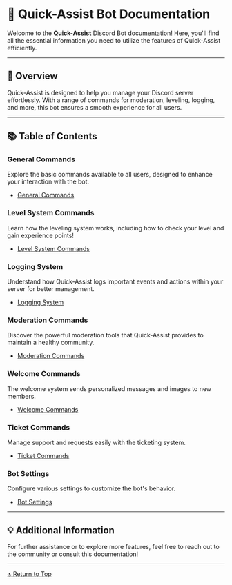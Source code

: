 <link rel="stylesheet" type="text/css" href="styles.css">

# 📜 Quick-Assist Bot Documentation

Welcome to the **Quick-Assist** Discord Bot documentation! Here, you'll find all the essential information you need to utilize the features of Quick-Assist efficiently.

---

## 🌟 Overview
Quick-Assist is designed to help you manage your Discord server effortlessly. With a range of commands for moderation, leveling, logging, and more, this bot ensures a smooth experience for all users.

---

## 📚 Table of Contents

### General Commands
Explore the basic commands available to all users, designed to enhance your interaction with the bot.

- [General Commands](general_commands.md)

### Level System Commands
Learn how the leveling system works, including how to check your level and gain experience points!

- [Level System Commands](level_system.md)

### Logging System
Understand how Quick-Assist logs important events and actions within your server for better management.

- [Logging System](logging_system.md)

### Moderation Commands
Discover the powerful moderation tools that Quick-Assist provides to maintain a healthy community.

- [Moderation Commands](moderation_commands.md)

### Welcome Commands
The welcome system sends personalized messages and images to new members.

- [Welcome Commands](welcome.md)

### Ticket Commands
Manage support and requests easily with the ticketing system.

- [Ticket Commands](ticket.md)

### Bot Settings
Configure various settings to customize the bot's behavior.

- [Bot Settings](settings.md)

---

## 💡 Additional Information
For further assistance or to explore more features, feel free to reach out to the community or consult this documentation!

---

[🔝 Return to Top](index.md)
